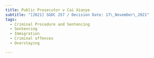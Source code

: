 ```yaml
---
title: Public Prosecutor v Cai Xianye
subtitle: "[2021] SGDC 257 / Decision Date: 17\_November\_2021"
tags:
  - Criminal Procedure and Sentencing
  - Sentencing
  - Immigration
  - Criminal offences
  - Overstaying

---
```


